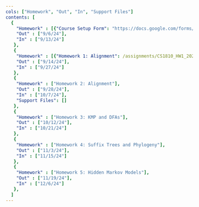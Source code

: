 ```yaml
---
cols: ["Homework", "Out", "In", "Support Files"]
contents: [
  {
    "Homework" : [{"Course Setup Form": "https://docs.google.com/forms/d/e/1FAIpQLSfc2zgSWRQuGHoB1KkNLuLgVSAcCFr4vej97KqOEI8VwoNccQ/viewform?usp=sf_link"}],
    "Out" : ["9/6/24"],
    "In" : ["9/13/24"]
   },
   {
    "Homework" : [{"Homework 1: Alignment": /assignments/CS1810_HW1_2024.pdf}],
    "Out" : ["9/14/24"],
    "In" : ["9/27/24"]
   },
   {
    "Homework" : ["Homework 2: Alignment"],
    "Out" : ["9/28/24"],
    "In" : ["10/7/24"],
    "Support Files": []
   },
   {
    "Homework" : ["Homework 3: KMP and DFAs"],
    "Out" : ["10/12/24"],
    "In" : ["10/21/24"]
   },
   {
    "Homework" : ["Homework 4: Suffix Trees and Phylogeny"],
    "Out" : ["11/3/24"],
    "In" : ["11/15/24"]
   },
   {
    "Homework" : ["Homework 5: Hidden Markov Models"],
    "Out" : ["11/19/24"],
    "In" : ["12/6/24"]
   },
  ]
---
```

<!-- link format (include braces) {"Homework 1: Alignment": "https://google.com"} -->
